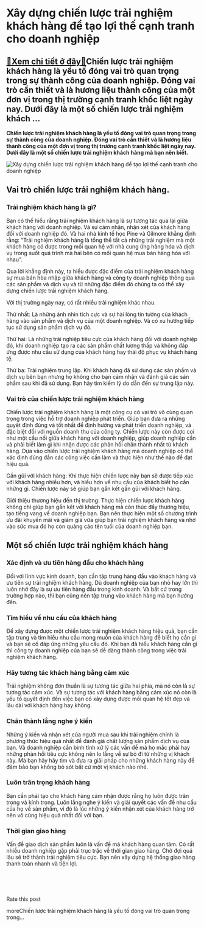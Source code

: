 Xây dựng chiến lược trải nghiệm khách hàng để tạo lợi thế cạnh tranh cho doanh nghiệp
=====================================================================================

[:gift:Xem chi tiết ở đây:gift:](https://hddtvn.com/xay-dung-chien-luoc-trai-nghiem-khach-hang-de-tao-loi-the-canh-tranh-cho-doanh-nghiep/)Chiến lược trải nghiệm khách hàng là yếu tố đóng vai trò quan trọng trong sự thành công của doanh nghiệp. Đóng vai trò cần thiết và là hương liệu thành công của một đơn vị trong thị trường cạnh tranh khốc liệt ngày nay. Dưới đây là một số chiến lược trải nghiệm khách …
-----------------------------------------------------------------------------------------------------------------------------------------------------------------------------------------------------------------------------------------------------------------------------

**Chiến lược trải nghiệm khách hàng là yếu tố đóng vai trò quan trọng trong sự thành công của doanh nghiệp. Đóng vai trò cần thiết và là hương liệu thành công của một đơn vị trong thị trường cạnh tranh khốc liệt ngày nay. Dưới đây là một số chiến lược trải nghiệm khách hàng mà bạn nên biết.**


![Xây dựng chiến lược trải nghiệm khách hàng để tạo lợi thế cạnh tranh cho doanh nghiệp](https://hddtvn.com/wp-content/uploads/2021/01/excellent-service-best-customer-experience-good-client-business-man-showing-5-stars-rating-dark-blue-background_28629-1108.jpg)


Vai trò chiến lược trải nghiệm khách hàng.
------------------------------------------


### Trải nghiệm khách hàng là gì?


Bạn có thể hiểu rằng trải nghiệm khách hàng là sự tương tác qua lại giữa khách hàng với doanh nghiệp. Và sự cảm nhận, nhận xét của khách hàng đối với doanh nghiệp đó. Và hai nhà kinh tế học Pine và Gilmore khẳng định rằng: “Trải nghiệm khách hàng là tổng thể tất cả những trải nghiệm mà một khách hàng có được trong mối quan hệ với nhà cung ứng hàng hóa và dịch vụ trong suốt quá trình mà hai bên có mối quan hệ mua bán hàng hóa với nhau”.


Qua lời khẳng định này, ta hiểu được đặc điểm của trải nghiệm khách hàng sự mua bán hòa nhập giữa khách hàng và công ty doanh nghiệp thông qua các sản phẩm và dịch vụ và từ những đặc điểm đó chúng ta có thể xây dựng chiến lược trải nghiệm khách hàng.


Với thị trường ngày nay, có rất nhiều trải nghiệm khác nhau.


Thứ nhất: Là những ánh nhìn tích cực và sự hài lòng tin tưởng của khách hàng vào sản phẩm và dịch vụ của một doanh nghiệp. Và có xu hướng tiếp tục sử dụng sản phẩm dịch vụ đó.


Thứ hai: Là những trải nghiệp tiêu cực của khách hàng đối với doanh nghiệp đó, khi doanh nghiệp tạo ra các sản phẩm chất lượng thấp và không đáp ứng được nhu cầu sử dụng của khách hàng hay thái độ phục vụ khách hàng tệ.


Thứ ba: Trải nghiệm trung lập. Khi khách hàng đã sử dụng các sản phẩm và dịch vụ bên bạn nhưng họ không cho bạn cảm nhận và đánh giá các sản phẩm sau khi đã sử dụng. Bạn hãy tìm kiếm lý do dẫn đến sự trung lập này.


### Vai trò của chiến lược trải nghiệm khách hàng


Chiến lược trải nghiệm khách hàng là một công cụ có vai trò vô cùng quan trọng trong việc hỗ trợ doanh nghiệp phát triển. Giúp bạn đưa ra những quyết định đúng và tốt nhất để định hướng và phát triển doanh nghiệp, và đặc biệt đối với nguồn doanh thu của công ty. Chiến lược này còn được coi như một cầu nối giữa khách hàng với doanh nghiệp, giúp doanh nghiệp cần và phải biết làm gì khi nhận được các phản hồi chân thành nhất từ khách hàng. Dựa vào chiến lược trải nghiệm khách hàng mà doanh nghiệp có thể xác định đúng đắn các công việc cần làm và thực hiện như thế nào để đạt hiệu quả.


Gần gũi với khách hàng: Khi thực hiện chiến lược này bạn sẽ được tiếp xúc với khách hàng nhiều hơn, và hiểu hơn về nhu cầu của khách biết họ cần những gì. Chiến lược này sẽ giúp bạn gắn kết gần gũi với khách hàng.


Giới thiệu thương hiệu đến thị trường: Thực hiện chiến lược khách hàng không chỉ giúp bạn gắn kết với khách hàng mà còn thúc đẩy thương hiệu, tạo tiếng vang về doanh nghiệp bạn. Bạn nên thực hiện một số chương trình ưu đãi khuyến mãi và giảm giá vừa giúp bạn trải nghiệm khách hàng và nhờ vào sức mua đó họ còn quảng cáo tên tuổi của doanh nghiệp bạn.


Một số chiến lược trải nghiệm khách hàng
----------------------------------------


### Xác định và ưu tiên hàng đầu cho khách hàng


Đối với lĩnh vực kinh doanh, bạn cần tập trung hàng đầu vào khách hàng và ưu tiên sự trải nghiệm khách hàng. Dù doanh nghiệp của bạn nhỏ hay lớn thì luôn nhớ đây là sự ưu tiên hàng đầu trong kinh doanh. Và bất cứ trong trường hợp nào, thì bạn cũng nên tập trung vào khách hàng mà bạn hướng đến.


### Tìm hiểu về nhu cầu của khách hàng


Để xây dựng được một chiến lược trải nghiệm khách hàng hiệu quả, bạn cần tập trung và tìm hiểu nhu cầu mong muốn của khách hàng để biết họ cần gì và bạn sẽ cố đáp ứng những yêu cầu đó. Khi bạn đã hiểu khách hàng cần gì thì công ty doanh nghiệp của bạn sẽ dễ dàng thành công trong việc trải nghiệm khách hàng.


### Hãy tương tác khách hàng bằng cảm xúc


Trải nghiệm không đơn thuần là sự tương tác giữa hai phía, mà nó còn là sự tương tác cảm xúc. Và sự tương tác với khách hàng bằng cảm xúc nó còn là yếu tố quyết định đến việc bạn có xây dựng được mối quan hệ tốt đẹp và lâu dài với khách hàng hay không.


### Chân thành lắng nghe ý kiến


Những ý kiến và nhận xét của người mua sau khi trải nghiệm chính là phương thức hiệu quả nhất để đánh giá chất lượng sản phẩm dịch vụ của bạn. Và doanh nghiệp cần bình tĩnh xử lý các vấn đề mà họ mắc phải hay những phản hồi tiêu cực không nên lo lắng về sự bỏ đi từ những vị khách này. Mà bạn hãy hãy tìm và đưa ra giải pháp cho những khách hàng này để đảm bảo bạn không bỏ sót bất cứ một vị khách nào nhé.


### Luôn trân trọng khách hàng


Bạn cần phải tạo cho khách hàng cảm nhận được rằng họ luôn được trân trọng và kính trọng. Luôn lắng nghe ý kiến và giải quyết các vấn đề nhu cầu của họ về sản phẩm, vì đó là lúc những ý kiến nhận xét của khách hàng trở nên vô cùng hiệu quả nhất đối với bạn.


### Thời gian giao hàng


Vấn đề giao dịch sản phẩm luôn là vấn đề mà khách hàng quan tâm. Có rất nhiều doanh nghiệp gặp phải trục trặc về thời gian giao hàng. Chờ đợi quá lâu sẽ trở thành trải nghiệm tiêu cực. Bạn nên xây dựng hệ thống giao hàng thanh toán nhanh và tiện lợi.


 


 








































Rate this post


moreChiến lược trải nghiệm khách hàng là yếu tố đóng vai trò quan trọng trong…

